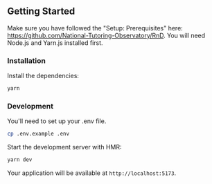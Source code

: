 ## Getting Started

Make sure you have followed the "Setup: Prerequisites" here: https://github.com/National-Tutoring-Observatory/RnD. You will need Node.js and Yarn.js installed first.

### Installation

Install the dependencies:

```bash
yarn
```

### Development

You'll need to set up your .env file.

``` bash
cp .env.example .env
```

Start the development server with HMR:

```bash
yarn dev
```

Your application will be available at `http://localhost:5173`.
